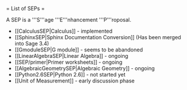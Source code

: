 = List of SEPs =

A SEP is a '''S'''age '''E'''nhancement '''P'''roposal.

 * [[CalculusSEP|Calculus]] - implemented
 * [[SphinxSEP|Sphinx Documentation Conversion]] (Has been merged into Sage 3.4)
 * [[GmoduleSEP|G module]] - seems to be abandoned 
 * [[LinearAlgebraSEP|Linear Algebra]] - ongoing
 * [[SEP/primer|Primer worksheets]] - ongoing
 * [[AlgebraicGeometrySEP|Algebraic Geometry]] - ongoing
 * [[Python2.6SEP|Python 2.6]] - not started yet
 * [[Unit of Measurement]] - early discussion phase
